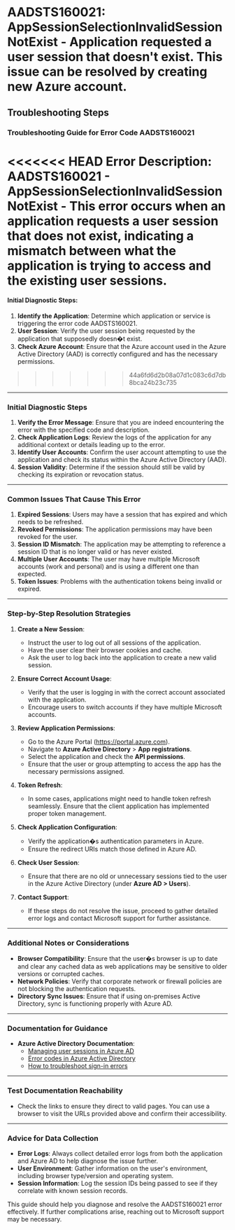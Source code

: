 # AADSTS160021: AppSessionSelectionInvalidSessionNotExist - Application requested a user session that doesn't exist. This issue can be resolved by creating new Azure account.


## Troubleshooting Steps
### Troubleshooting Guide for Error Code AADSTS160021

<<<<<<< HEAD
**Error Description**: AADSTS160021 - AppSessionSelectionInvalidSessionNotExist - This error occurs when an application requests a user session that does not exist, indicating a mismatch between what the application is trying to access and the existing user sessions.
=======
#### Initial Diagnostic Steps:
1. **Identify the Application**: Determine which application or service is triggering the error code AADSTS160021.
2. **User Session**: Verify the user session being requested by the application that supposedly doesn�t exist.
3. **Check Azure Account**: Ensure that the Azure account used in the Azure Active Directory (AAD) is correctly configured and has the necessary permissions.
>>>>>>> 44a6fd6d2b08a07d1c083c6d7db8bca24b23c735

---

### Initial Diagnostic Steps

1. **Verify the Error Message**: Ensure that you are indeed encountering the error with the specified code and description.
2. **Check Application Logs**: Review the logs of the application for any additional context or details leading up to the error.
3. **Identify User Accounts**: Confirm the user account attempting to use the application and check its status within the Azure Active Directory (AAD).
4. **Session Validity**: Determine if the session should still be valid by checking its expiration or revocation status.

---

### Common Issues That Cause This Error

1. **Expired Sessions**: Users may have a session that has expired and which needs to be refreshed.
2. **Revoked Permissions**: The application permissions may have been revoked for the user.
3. **Session ID Mismatch**: The application may be attempting to reference a session ID that is no longer valid or has never existed.
4. **Multiple User Accounts**: The user may have multiple Microsoft accounts (work and personal) and is using a different one than expected.
5. **Token Issues**: Problems with the authentication tokens being invalid or expired.

---

### Step-by-Step Resolution Strategies

1. **Create a New Session**:
   - Instruct the user to log out of all sessions of the application.
   - Have the user clear their browser cookies and cache.
   - Ask the user to log back into the application to create a new valid session.

2. **Ensure Correct Account Usage**:
   - Verify that the user is logging in with the correct account associated with the application.
   - Encourage users to switch accounts if they have multiple Microsoft accounts.

3. **Review Application Permissions**:
   - Go to the Azure Portal (https://portal.azure.com).
   - Navigate to **Azure Active Directory** > **App registrations**.
   - Select the application and check the **API permissions**.
   - Ensure that the user or group attempting to access the app has the necessary permissions assigned.

4. **Token Refresh**:
   - In some cases, applications might need to handle token refresh seamlessly. Ensure that the client application has implemented proper token management.
   
5. **Check Application Configuration**:
   - Verify the application�s authentication parameters in Azure.
   - Ensure the redirect URIs match those defined in Azure AD.

6. **Check User Session**: 
   - Ensure that there are no old or unnecessary sessions tied to the user in the Azure Active Directory (under **Azure AD > Users**).

7. **Contact Support**: 
   - If these steps do not resolve the issue, proceed to gather detailed error logs and contact Microsoft support for further assistance.

---

### Additional Notes or Considerations

- **Browser Compatibility**: Ensure that the user�s browser is up to date and clear any cached data as web applications may be sensitive to older versions or corrupted caches.
- **Network Policies**: Verify that corporate network or firewall policies are not blocking the authentication requests.
- **Directory Sync Issues**: Ensure that if using on-premises Active Directory, sync is functioning properly with Azure AD.

---

### Documentation for Guidance

- **Azure Active Directory Documentation**: 
  - [Managing user sessions in Azure AD](https://docs.microsoft.com/en-us/azure/active-directory/develop/msal-net-application-configuration#user-sessions)
  - [Error codes in Azure Active Directory](https://docs.microsoft.com/en-us/azure/active-directory/develop/reference-aad-errors)
  - [How to troubleshoot sign-in errors](https://docs.microsoft.com/en-us/azure/active-directory/user-help/user-help-authentication-error-messages)

---

### Test Documentation Reachability

- Check the links to ensure they direct to valid pages. You can use a browser to visit the URLs provided above and confirm their accessibility.

---

### Advice for Data Collection

- **Error Logs**: Always collect detailed error logs from both the application and Azure AD to help diagnose the issue further.
- **User Environment**: Gather information on the user's environment, including browser type/version and operating system.
- **Session Information**: Log the session IDs being passed to see if they correlate with known session records.

This guide should help you diagnose and resolve the AADSTS160021 error effectively. If further complications arise, reaching out to Microsoft support may be necessary.